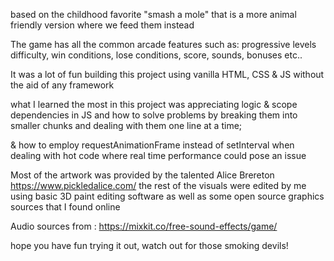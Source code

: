 based on the childhood favorite "smash a mole" that is a more animal friendly version where we feed them instead

The game has all the common arcade features such as: progressive levels difficulty, win conditions, lose conditions, score, sounds, bonuses etc..

It was a lot of fun building this project using vanilla HTML, CSS & JS without the aid of any framework

what I learned the most in this project was appreciating logic & scope dependencies in JS and how to solve problems by breaking them into smaller chunks and dealing with them one line at a time;

& how to employ requestAnimationFrame instead of setInterval when dealing with hot code where real time performance could pose an issue

Most of the artwork was provided by the talented Alice Brereton
https://www.pickledalice.com/
the rest of the visuals were edited by me using basic 3D paint editing software as well as some open source graphics sources that I found online

Audio sources from :
https://mixkit.co/free-sound-effects/game/

hope you have fun trying it out, watch out for those smoking devils!
